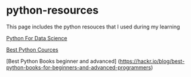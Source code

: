 # python-resources

This page includes the python resouces that I used during my learning 

[Python For Data Science](https://hackr.io/blog/python-for-data-science)

[Best Python Cources](https://hackr.io/blog/best-python-courses)

[Best Python Books beginner and advanced] (https://hackr.io/blog/best-python-books-for-beginners-and-advanced-programmers)
